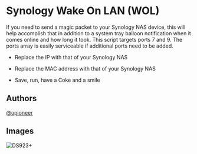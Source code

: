 
# Synology Wake On LAN (WOL)

If you need to send a magic packet to your Synology NAS device, this will help accomplish that in addition to a system tray balloon notification when it comes online and how long it took. This script targets ports 7 and 9. The ports array is easily serviceable if additional ports need to be added.

- Replace the IP with that of your Synology NAS

- Replace the MAC address with that of your Synology NAS

- Save, run, have a Coke and a smile
## Authors

[@upioneer](https://www.github.com/upioneer)


## Images

![DS923+](https://www.synology.com/img/products/detail/DS923plus/heading.png)
